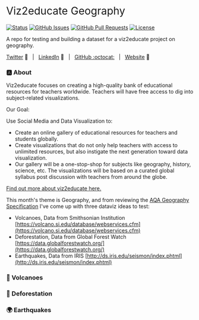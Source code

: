 <h1 style="font-weight:normal">
  Viz2educate Geography
</h1>


[![Status](https://img.shields.io/badge/status-active-success.svg)]() [![GitHub Issues](https://img.shields.io/github/issues/wjsutton/viz2educate_geography.svg)](https://github.com/wjsutton/viz2educate_geography/issues) [![GitHub Pull Requests](https://img.shields.io/github/issues-pr/wjsutton/viz2educate_geography.svg)](https://github.com/wjsutton/viz2educate_geography/pulls) [![License](https://img.shields.io/badge/license-MIT-blue.svg)](/LICENSE)

A repo for testing and building a dataset for a viz2educate project on geography.

[Twitter][Twitter] :speech_balloon:&nbsp;&nbsp;&nbsp;|&nbsp;&nbsp;&nbsp;[LinkedIn][LinkedIn] :necktie:&nbsp;&nbsp;&nbsp;|&nbsp;&nbsp;&nbsp;[GitHub :octocat:][GitHub]&nbsp;&nbsp;&nbsp;|&nbsp;&nbsp;&nbsp;[Website][Website] :link:


<!--
Quick Link 
-->

[Twitter]:https://twitter.com/WJSutton12
[LinkedIn]:https://www.linkedin.com/in/will-sutton-14711627/
[GitHub]:https://github.com/wjsutton
[Website]:https://wjsutton.github.io/

### :a: About

Viz2educate focuses on creating a high-quality bank of educational resources for teachers worldwide. Teachers will have free access to dig into subject-related visualizations.

Our Goal:

Use Social Media and Data Visualization to:

- Create an online gallery of educational resources for teachers and students globally.
- Create visualizations that do not only help teachers with access to unlimited resources, but also instigate the next generation toward data visualization.
- Our gallery will be a one-stop-shop for subjects like geography, history, science, etc. The visualizations will be based on a curated global syllabus post discussion with teachers from around the globe.

[Find out more about viz2educate here.](https://viz2educate.com/)

This month's theme is Geography, and from reviewing the [AQA Geography Specification](https://filestore.aqa.org.uk/resources/geography/specifications/AQA-8035-SP-2016.PDF) I've come up with three dataviz ideas to test:

- Volcanoes, Data from Smithsonian Institution [https://volcano.si.edu/database/webservices.cfm](https://volcano.si.edu/database/webservices.cfm)
- Deforestation, Data from Global Forest Watch [https://data.globalforestwatch.org/](https://data.globalforestwatch.org/)
- Earthquakes, Data from IRIS [http://ds.iris.edu/seismon/index.phtml](http://ds.iris.edu/seismon/index.phtml)


### :volcano: Volcanoes

### :deciduous_tree: Deforestation

### :earth_africa: Earthquakes


